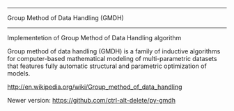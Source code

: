 ************************************
Group Method of Data Handling (GMDH)
************************************

Implementetion of Group Method of Data Handling algorithm

Group method of data handling (GMDH) is a family of inductive algorithms for computer-based mathematical modeling of multi-parametric datasets that features fully automatic structural and parametric optimization of models.

http://en.wikipedia.org/wiki/Group_method_of_data_handling

Newer version: https://github.com/ctrl-alt-delete/py-gmdh
